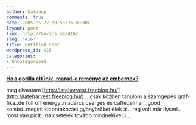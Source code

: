 ```yaml
---
author: kalmanp
comments: true
date: 2005-05-22 08:53:15+00:00
layout: post
link: http://kavics.me/416/
slug: '416'
title: Untitled Post
wordpress_id: 416
categories:
- Uncategorized
---
```


[**Ha a gorilla eltűnik, marad-e reménye az embernek?**](http://izmael.freeblog.hu/)




meg olvastam [http://lateharvest.freeblog.hu/](http://lateharvest.freeblog.hu/) .. csak közben tanulom a számgépes graf-fika..de full off energy..madárcsicsergés és caffedelmar.. good kombo..megint kibontakozási gyönyöröket élek át...rég volt már ilysmi.. most van picit...na csetelek tovább mindnekivel:)...
